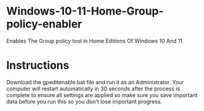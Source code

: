 # Windows-10-11-Home-Group-policy-enabler
Enables The Group policy tool in Home Editions Of Windows 10 And 11
# Instructions
Download the gpeditenable.bat file and run it as an Administrator. Your computer will restart automatically in 30 seconds after the process is complete to ensure all settings are applied so make sure you save important data before you run this so you don't lose important progress.
